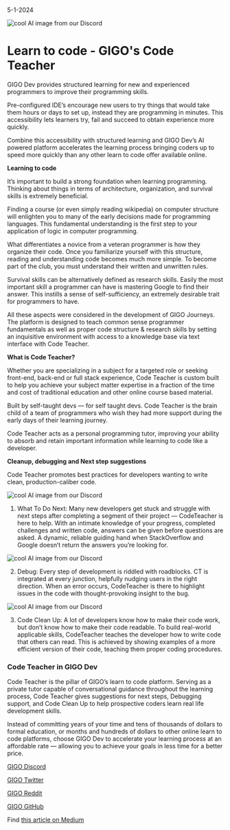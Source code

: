 5-1-2024

![cool AI image from our Discord](https://raw.githubusercontent.com/Gage-Technologies/blogs-gigo.dev/master/images/journeysimagePNG.png)

# Learn to code - GIGO's Code Teacher 

GIGO Dev provides structured learning for new and experienced programmers to improve their programming skills.

Pre-configured IDE’s encourage new users to try things that would take them hours or days to set up, instead they are programming in minutes. This accessibility lets learners try, fail and succeed to obtain experience more quickly.

Combine this accessibility with structured learning and GIGO Dev’s AI powered platform accelerates the learning process bringing coders up to speed more quickly than any other learn to code offer available online.

**Learning to code**

It’s important to build a strong foundation when learning programming. Thinking about things in terms of architecture, organization, and survival skills is extremely beneficial.

Finding a course (or even simply reading wikipedia) on computer structure will enlighten you to many of the early decisions made for programming languages. This fundamental understanding is the first step to your application of logic in computer programming.

What differentiates a novice from a veteran programmer is how they organize their code. Once you familiarize yourself with this structure, reading and understanding code becomes much more simple. To become part of the club, you must understand their written and unwritten rules.

Survival skills can be alternatively defined as research skills. Easily the most important skill a programmer can have is mastering Google to find their answer. This instills a sense of self-sufficiency, an extremely desirable trait for programmers to have.

All these aspects were considered in the development of GIGO Journeys. The platform is designed to teach common sense programmer fundamentals as well as proper code structure & research skills by setting an inquisitive environment with access to a knowledge base via text interface with Code Teacher.

**What is Code Teacher?**

Whether you are specializing in a subject for a targeted role or seeking front-end, back-end or full stack experience, Code Teacher is custom built to help you achieve your subject matter expertise in a fraction of the time and cost of traditional education and other online course based material.

Built by self-taught devs — for self taught devs. Code Teacher is the brain child of a team of programmers who wish they had more support during the early days of their learning journey.

Code Teacher acts as a personal programming tutor, improving your ability to absorb and retain important information while learning to code like a developer.

**Cleanup, debugging and Next step suggestions**

Code Teacher promotes best practices for developers wanting to write clean, production-caliber code.

![cool AI image from our Discord](https://raw.githubusercontent.com/Gage-Technologies/blogs-gigo.dev/master/images/CTWTDNpng.png)

1. What To Do Next: Many new developers get stuck and struggle with next steps after completing a segment of their project — CodeTeacher is here to help. With an intimate knowledge of your progress, completed challenges and written code, answers can be given before questions are asked. A dynamic, reliable guiding hand when StackOverflow and Google doesn’t return the answers you’re looking for.

![cool AI image from our Discord](https://raw.githubusercontent.com/Gage-Technologies/blogs-gigo.dev/master/images/DEBUGpng.png)

2. Debug: Every step of development is riddled with roadblocks. CT is integrated at every junction, helpfully nudging users in the right direction. When an error occurs, CodeTeacher is there to highlight issues in the code with thought-provoking insight to the bug.

![cool AI image from our Discord](https://raw.githubusercontent.com/Gage-Technologies/blogs-gigo.dev/master/images/CCUpng.png)

3. Code Clean Up: A lot of developers know how to make their code work, but don’t know how to make their code readable. To build real-world applicable skills, CodeTeacher teaches the developer how to write code that others can read. This is achieved by showing examples of a more efficient version of their code, teaching them proper coding procedures.

### Code Teacher in GIGO Dev

Code Teacher is the pillar of GIGO’s learn to code platform. Serving as a private tutor capable of conversational guidance throughout the learning process, Code Teacher gives suggestions for next steps, Debugging support, and Code Clean Up to help prospective coders learn real life development skills.

Instead of committing years of your time and tens of thousands of dollars to formal education, or months and hundreds of dollars to other online learn to code platforms, choose GIGO Dev to accelerate your learning process at an affordable rate — allowing you to achieve your goals in less time for a better price.

[GIGO Discord](https://discord.gg/learnprogramming)

[GIGO Twitter](https://twitter.com/gigo_dev)

[GIGO Reddit](https://www.reddit.com/r/gigodev/)

[GIGO GitHub](https://github.com/Gage-Technologies/gigo.dev)

Find [this article on Medium](https://medium.com/@gigo_dev/learn-to-code-gigos-code-teacher-0e171b93b7d8)


